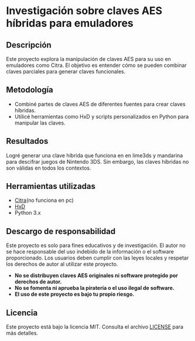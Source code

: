 # Investigación sobre claves AES híbridas para emuladores

## Descripción
Este proyecto explora la manipulación de claves AES para su uso en emuladores como Citra. El objetivo es entender cómo se pueden combinar claves parciales para generar claves funcionales.

## Metodología
- Combiné partes de claves AES de diferentes fuentes para crear claves híbridas.
- Utilicé herramientas como HxD y scripts personalizados en Python para manipular las claves.

## Resultados
Logré generar una clave híbrida que funciona en en lime3ds y mandarina  para descifrar juegos de Nintendo 3DS. Sin embargo, las claves híbridas no son válidas en todos los contextos.

## Herramientas utilizadas
- [Citra](https://citra-emu.org/)(no funciona en pc)
- [HxD](https://mh-nexus.de/en/hxd/)
- Python 3.x

## Descargo de responsabilidad
Este proyecto es solo para fines educativos y de investigación. El autor no se hace responsable del uso indebido de la información o el software proporcionado. Los usuarios deben cumplir con las leyes locales y respetar los derechos de autor al utilizar este proyecto.

- **No se distribuyen claves AES originales ni software protegido por derechos de autor.**
- **No se fomenta ni aprueba la piratería o el uso ilegal de software.**
- **El uso de este proyecto es bajo tu propio riesgo.**

## Licencia
Este proyecto está bajo la licencia MIT. Consulta el archivo [LICENSE](LICENSE) para más detalles.
